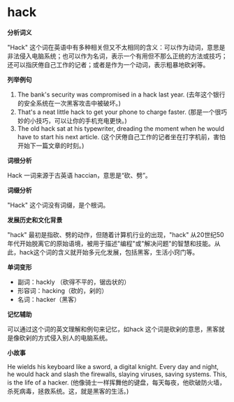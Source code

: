 # hack

**分析词义**

  

"Hack" 这个词在英语中有多种相关但又不太相同的含义：可以作为动词，意思是非法侵入电脑系统；也可以作为名词，表示一个有用但不那么正统的方法或技巧；还可以指厌倦自己工作的记者；或者是作为一个动词，表示粗暴地砍剁等。

  

**列举例句**

  

1.  The bank's security was compromised in a hack last year. (去年这个银行的安全系统在一次黑客攻击中被破坏。)
2.  That's a neat little hack to get your phone to charge faster. (那是一个很巧妙的小技巧，可以让你的手机充电更快。)
3.  The old hack sat at his typewriter, dreading the moment when he would have to start his next article. (这个厌倦自己工作的记者坐在打字机前，害怕开始下一篇文章的时刻。)

  

**词根分析**

  

Hack 一词来源于古英语 haccian，意思是“砍、劈”。

  

**词缀分析**

  

"Hack" 这个词没有词缀，是个根词。

  

**发展历史和文化背景**

  

"hack" 最初是指砍、劈的动作，但随着计算机行业的出现，"hack" 从20世纪50年代开始脱离它的原始语境，被用于描述"编程"或"解决问题"的智慧和技能。从此，hack这个词的含义就开始多元化发展，包括黑客，生活小窍门等。

  

**单词变形**

  

*   副词：hackly （砍得不平的，锯齿状的）
*   形容词：hacking（砍的，剁的）
*   名词：hacker（黑客）

  

**记忆辅助**

  

可以通过这个词的英文理解和例句来记忆，如hack 这个词是砍剁的意思，黑客就是像砍剁的方式侵入别人的电脑系统。

  

**小故事**

  

He wields his keyboard like a sword, a digital knight. Every day and night, he would hack and slash the firewalls, slaying viruses, saving systems. This, is the life of a hacker. (他像骑士一样挥舞他的键盘，每天每夜，他砍破防火墙，杀死病毒，拯救系统。这，就是黑客的生活。)
